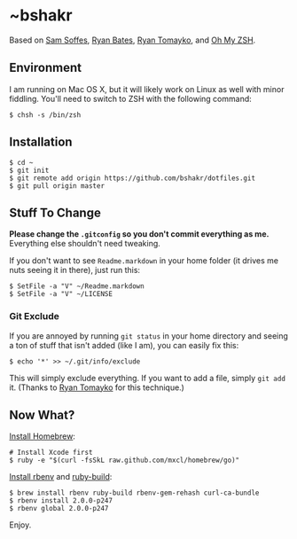 # ~bshakr

Based on [Sam Soffes](http://github.com/soffes/dotfiles), [Ryan Bates](http://github.com/ryanb/dotfiles), [Ryan Tomayko](http://github.com/rtomayko/dotfiles), and [Oh My ZSH](https://github.com/robbyrussell/oh-my-zsh).

## Environment

I am running on Mac OS X, but it will likely work on Linux as well with minor fiddling. You'll need to switch to ZSH with the following command:

    $ chsh -s /bin/zsh

## Installation

    $ cd ~
    $ git init
    $ git remote add origin https://github.com/bshakr/dotfiles.git
    $ git pull origin master

## Stuff To Change

**Please change the `.gitconfig` so you don't commit everything as me.** Everything else shouldn't need tweaking.

If you don't want to see `Readme.markdown` in your home folder (it drives me nuts seeing it in there), just run this:

    $ SetFile -a "V" ~/Readme.markdown
    $ SetFile -a "V" ~/LICENSE

### Git Exclude

If you are annoyed by running `git status` in your home directory and seeing a ton of stuff that isn't added (like I am), you can easily fix this:

    $ echo '*' >> ~/.git/info/exclude

This will simply exclude everything. If you want to add a file, simply `git add` it. (Thanks to [Ryan Tomayko](http://github.com/rtomayko/dotfiles) for this technique.)

## Now What?

[Install Homebrew](http://brew.sh):

    # Install Xcode first
    $ ruby -e "$(curl -fsSkL raw.github.com/mxcl/homebrew/go)"

[Install rbenv](https://github.com/sstephenson/rbenv) and [ruby-build](https://github.com/sstephenson/ruby-build):

    $ brew install rbenv ruby-build rbenv-gem-rehash curl-ca-bundle
    $ rbenv install 2.0.0-p247
    $ rbenv global 2.0.0-p247

Enjoy.
